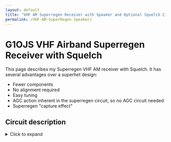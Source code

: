 ```yaml
---
layout: default
title: "VHF AM Superregen Receiver with Speaker and Optional Squelch Circuit"
permalink: /VHF-AM-SuperRegen Speaker/
---
```

# G1OJS VHF Airband Superregen Receiver with Squelch
This page describes my Superregen VHF AM receiver with Squelch. It has several advantages over a superhet design:
- Fewer components
- No alignment required
- Easy tuning
- AGC action inherent in the superregen circuit, so no AGC circuit needed
- Superregen "capture effect"

## Circuit description
<details markdown=1><summary markdown="span">Click to expand</summary>

![Airband Superregen Receiver Schematic]({{ site.baseurl }}/assets/img/G1OJS Airband Superregen With Squelch 17-05-24.png)

The Superregen circuit based around Q2 is nothhing new, and follows several designs available on the web. As with all superregenerative oscillators (SROs), it is necessary to precede the circuit by an amplifier stage to avoid radiation of the oscillations produced by the SRO. Q1 performs this function and provides sufficient gain to allow the SRO to detect signals as low as -110 dBm.

The detector is Q3 & based on the configuration recommended in Dr Eddie Insam's paper [Designing Super-Regenerative Receivers]
(https://www.qsl.net/l/lu7did/docs/QRPp/Receptor%20Regenerativo.pdf). As Dr Insam states, this configuration does seem to improve the sensitivity of the SuperRegen Oscillator (SRO). After that the buffer Q5 feeds a single stage BJT [Sallen Key](https://en.wikipedia.org/wiki/Sallen%E2%80%93Key_topology) Filter Q4 , and this provides enough signal level to present to the volume control and then on to the LM386 audio amp. 

### Squelch Circuit Background
<details markdown=1><summary markdown="span">Click to expand</summary>
Squelch circuits can be quite tricky to implement in SRO receivers because the background noise under "no signal" conditions can be almost as loud as wanted signals when a carrier is present. There are several ways around this problem:

1) Monitor the "no signal" noise above the highest modulation frequency and watch for the amplitude of this to fall when a carrier is present.
2) Tightly fitler the audio and use a traditional audio squelch, hoping to exclude as much "no signal" noise as possible via the filtering (i.e. the opposite approach to 1).
3) My own invention as far as I know: monitor the audio spectrum (again tightly filtered as in 2) but instead of triggering the squelch based on the *level* of the audio, watch for *changes* in the audio level. This way, the squelch responds to the transition between "no signal" hiss and the quieted audio on reception of an unmodulated carrier, and also responds to the cadence of voice signals (the increase and decrease in volume across speech sounds is itself a signal that can be monitored).

Examples of all three circuits are shown below.




</detail>


The squelch circuit is based around a fairly traditional diode pump. It monitors the "no signal" noise above the highest modulation frequency and watches for the amplitude of this to fall when a carrier is present. When the audi level falls below a threshold, the squelch opens (this is option 1 in the "Squelch Circuit Background" section above).

Rather than use a narrow bandpass filter to monitor the hiss above the max audio frequency, this circuit takes advantage of the (uncommon) 2nd order low pass filtering provided by the Sallen-Key filter around Q5, and uses a fairly basic high pass filter (C101 working against the input impedance of Q101) to work with this and create a bandpass filter in aggregate. Even so, some audio does make it through especially on loud signals, which is problematic as this is hard for a simple level detector to distinguish from the level of "no signal" hiss; remember we are looking for "quiet" to open the squelch.

A diode pump circuit feeds a JFET (Q102) in a way that provides a fast rise time & fall time response at the drain of the JFET when audio levels drop below a threshold set by RV101. The pump produces more negative voltages as audio levels increase, and large negative voltages cause the JFET to turn off, biasing Q103 into conduction and shorting out the audio at the input to the LM386 amplifier.

The diode pump circuit feeding the JFET Q102 is designed to be fast acting, with the squelch "hang" provided by a parallel capacitor *after* the JFET. 


</details>







Once set however, the squelch works well enough that I didn't feel the need to add a front panel squelch level control or switch, and is insensitive to variations in the SRO output that occur as the tuning control is swept across the band (which is a problem with the other methods of squelch I think). 

![Airband Superregen Receiver Squelch Circuit Schematic]({{ site.baseurl }}/assets/img/G1OJS Airband Superregen Speaker Version BJT SK Filter LM386 Squelch Rev 1 240409.png)
